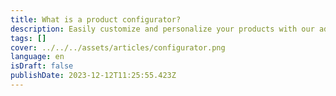 ```yaml
---
title: What is a product configurator?
description: Easily customize and personalize your products with our advanced product configurator.
tags: []
cover: ../../../assets/articles/configurator.png
language: en
isDraft: false
publishDate: 2023-12-12T11:25:55.423Z
---
```

